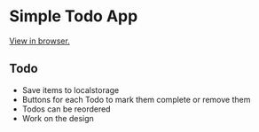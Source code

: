 # Simple Todo App

[View in browser.](https://reneweiser.github.io/simple-todo-app/)

## Todo

- Save items to localstorage
- Buttons for each Todo to mark them complete or remove them
- Todos can be reordered
- Work on the design